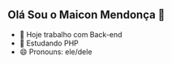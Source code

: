 ## Olá Sou o Maicon Mendonça 👋

- 🔭 Hoje trabalho com Back-end
- 🌱 Estudando PHP
- 😄 Pronouns: ele/dele
